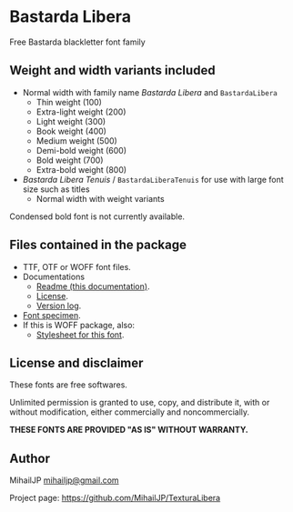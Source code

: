 Bastarda Libera
===============

Free Bastarda blackletter font family

Weight and width variants included
----------------------------------

* Normal width with family name _Bastarda Libera_ and `BastardaLibera`
    * Thin weight (100)
    * Extra-light weight (200)
    * Light weight (300)
    * Book weight (400)
    * Medium weight (500)
    * Demi-bold weight (600)
    * Bold weight (700)
    * Extra-bold weight (800)
* _Bastarda Libera Tenuis_ / `BastardaLiberaTenuis` for use with large font size such as titles
    * Normal width with weight variants

Condensed bold font is not currently available.

Files contained in the package
------------------------------

* TTF, OTF or WOFF font files.
* Documentations
    * [Readme (this documentation)](README.md).
    * [License](LICENSE).
    * [Version log](FONTLOG.txt).
* [Font specimen](BastardaLibera-Specimen.pdf).
* If this is WOFF package, also:
    * [Stylesheet for this font](TexturaLibera.css).

License and disclaimer
----------------------

These fonts are free softwares.

Unlimited permission is granted to use, copy, and distribute it, with
or without modification, either commercially and noncommercially.

**THESE FONTS ARE PROVIDED "AS IS" WITHOUT WARRANTY.**

Author
------

MihailJP <mihailjp@gmail.com>

Project page: https://github.com/MihailJP/TexturaLibera
